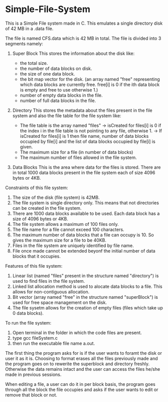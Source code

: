 # Simple-File-System
This is a Simple File system made in C. This emulates a single directory disk of 42 MB in a .data file.

The file is named CFS.data which is 42 MB in total. The file is divided into 3 segments namely:

1. Super Block 
    This stores the information about the disk like:
    - the total size.
    - the number of data blocks on disk.
    - the size of one data block.
    - the bit map vector for the disk.
      (an array named "free" representing which data blocks are currently free. free[i] is 0 if the ith data block is empty and free to use otherwise 1.)
    - number of empty data blocks in the file.
    - number of full data blocks in the file.
 
2. Directory
    This stores the metadata about the files present in the file system and also the file table for the file system like:
    - The file table is the array named "files"
      -> isCreated for files[i] is 0 if the index i in the file table is not pointing to any file, otherwise 1.
      -> If isCreated for files[i] is 1 then file name, number of data blocks occupied by file[i] and the list of data blocks occupied by file[i] is              given.
    - The maximum size for a file (in number of data blocks)
    - The maximum number of files allowed in the file system.
  
3. Data Blocks
    This is the area where data for the files is stored. There are in total 1000 data blocks present in the file system each of size 4096 bytes or 4KB.

Constraints of this file system:
  1. The size of the disk (file system) is 42MB.
  2. The file system is single directory only. This means that not directories can be created in the file system.
  3. There are 1000 data blocks available to be used. Each data block has a size of 4096 bytes or 4KB.
  4. The file system allows a maximum of 100 files only.
  5. The file name for a file cannot exceed 100 characters.
  6. The maximum number of data blocks that a file can occupy is 10. So gives the maximum size for a file to be 40KB.
  7. Files in the file system are uniquely identified by file name.
  8. File once made cannot be extended beyonf the initial number of data blocks that it occupies.

Features of this file system:
  1. Linear list (named "files" present in the structure named "directory") is used to find files in the file system.
  2. Linked list allocation method is used to alocate data blocks to a file. This allows for non-contiguous allocation.
  3. Bit vector (array named "free" in the structure named "superBlock") is used for free space management on the disk.
  4. The file sysetm allows for the creation of empty files (files which take up 0 data blocks).

To run the file system:
1. Open terminal in the folder in which the code files are present.
2. type gcc fileSystem.c
3. then run the executable file name a.out.

The first thing the program asks for is if the user wants to foramt the disk or user it as it is. Choosing to format erases all the files previously made and the program goes on to rewerite the superblock and directory freshly.
Otherwise the data remains intact and the user can access the files he/she made in previous sessions.

When editing a file, a user can do it in per block basis, the program goes through all the block the file occupies and asks if the user wants to edit or remove that block or not.
